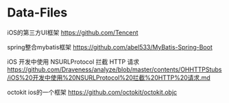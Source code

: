 # Data-Files

iOS的第三方UI框架
https://github.com/Tencent

spring整合mybatis框架
https://github.com/abel533/MyBatis-Spring-Boot

iOS 开发中使用 NSURLProtocol 拦截 HTTP 请求
https://github.com/Draveness/analyze/blob/master/contents/OHHTTPStubs/iOS%20开发中使用%20NSURLProtocol%20拦截%20HTTP%20请求.md

octokit ios的一个框架
https://github.com/octokit/octokit.objc
